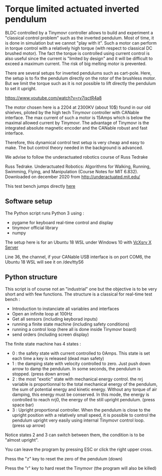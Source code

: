 # Torque limited actuated inverted pendulum
BLDC controlled by a Tinymovr controller allows to build and experiment a "classical control problem" such as the inverted pendulum. Most of time, it is done in simulation but we cannot "play with it". Such a motor can perform in torque control with a relatively high torque (with respect to classical DC brushed motor). The fact the torque is controlled using current control is also useful since the current is "limited by design" and it will be difficult to exceed a maximum current. The risk of big melting motor is prevented.

There are several setups for inverted pendulums such as cart-pole. Here, the setup is to fix the pendulum directly on the rotor of the brushless motor. But we limit the torque such as it is not possible to lift directly the pendulum to set it upright.

https://www.youtube.com/watch?v=rv7isctR4a8

The motor chosen here is a 2204 at 2300KV (about 10$) found in our old shielves, piloted by the high tech Tinymovr controller with CANable interface. The max current of such a motor is 15Amps which is below the maximal allowed current by Tinymovr. The advantage of Tinymovr is the integrated absolute magnetic encoder and the CANable robust and fast interface.

Therefore, this dynamical control test setup is very cheap and easy to make. The but control theory needed in the background is advanced.

We advise to follow the underactuated robotics course of Russ Tedrake 

Russ Tedrake. Underactuated Robotics: Algorithms for Walking, Running, Swimming, Flying, and Manipulation (Course Notes for MIT 6.832). Downloaded on december 2020 from http://underactuated.mit.edu/

This test bench jumps directly [here](http://underactuated.mit.edu/pend.html#section3)

## Software setup

The Python script runs Python 3 using :
- pygame for keyboard real-time control and display
- tinymovr official library
- numpy

The setup here is for an Ubuntu 18 WSL under Windows 10 with [VcXsrv X Server](http://vcxsrv.sourceforge.net)

Line 36, the channel, if your CANable USB interface is on port COM6, the Ubuntu 18 WSL will see it on /dev/ttyS6

## Python structure

This script is of course not an "industrial" one but the objective is to be very short and with few functions. The structure is a classical for real-time test bench :

- Introduction to instanciate all variables and interfaces
- Open an infinite loop at 100Hz
- Get all sensors  (including keyborad inputs)
- running a finite state machine (including safety conditions)
- running a control loop (here all is done inside Tinymovr board)
- send orders (including screen display)

The finite state machine has 4 states :
- 0 : the safety state with current controlled to 0Amps. This state is set each time a key is released (dead man safety)
- 1 : the damping state with velocity controlled to zero. Just push down arrow to damp the pendulum. In some seconds, the pendulum is stopped. (press down arrow)
- 2 : the most "exotic" state with mechanical energy control. the nrj variable is proportionnal to the total mechanical energy of the pendulum, the sum of potential energy and kinetic energy. Without any torque of air damping, this energy must be conserved. In this mode, the energy is controlled to reach nrj0, the energy of the still upright pendulum. (press space bar)
- 3 : Upright proportional controller. When the pendulum is close to the upright position with a relatively small speed, it is possible to control the pendulum upright very easily using internal Tinymovr control loop. (press up arrow)

Notice states 2 and 3 can switch between them, the condition is to be "almost upright".

You can leave the program by pressing ESC or click the right upper cross.

Press the "z" key to reset the zero of the pendulum (down)

Press the "r" key to hard reset the Tinymovr (the program will also be killed)

